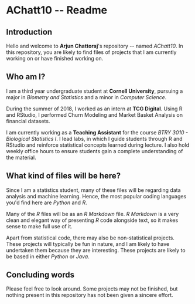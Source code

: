 # AChatt10 -- Readme

## Introduction
Hello and welcome to **Arjun Chattoraj**'s repository -- named *AChatt10*. 
In this repository, you are likely to find files of projects that I am currently working on or have finished working on.

## Who am I?
I am a third year undergraduate student at **Cornell University**,
pursuing a major in *Biometry and Statistics* and a minor in *Computer Science*.

During the summer of 2018, I worked as an intern at **TCG Digital**. 
Using R and RStudio, I performed Churn Modeling and Market Basket Analysis on financial datasets.

I am currently working as a **Teaching Assistant** for the course *BTRY 3010 - Biological Statistics I*. 
I lead labs, in which I guide students through R and RStudio and reinforce statistical concepts learned during lecture.
I also hold weekly office hours to ensure students gain a complete understanding of the material.

## What kind of files will be here?
Since I am a statistics student, many of these files will be regarding data analysis and machine learning.
Hence, the most popular coding languages you'd find here are *Python* and *R*.

Many of the *R* files will be as an *R Markdown* file. 
*R Markdown* is a very clean and elegant way of presenting *R* code alongside text, 
so it makes sense to make full use of it.

Apart from statistical code, there may also be non-statistical projects. 
These projects will typically be fun in nature, and I am likely to have undertaken them because they are interesting.
These projects are likely to be based in either *Python* or *Java*.

## Concluding words

Please feel free to look around. 
Some projects may not be finished, but nothing present in this repository has not been given a sincere effort.
